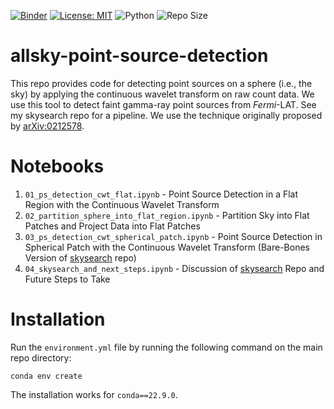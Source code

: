 [![Binder](https://mybinder.org/badge_logo.svg)](https://mybinder.org/v2/gh/edwarddramirez/allsky-point-source-detection/HEAD) [![License: MIT](https://img.shields.io/badge/License-MIT-brightgreen.svg)](https://opensource.org/license/mit) ![Python](https://img.shields.io/badge/python-3.9.16-blue.svg) ![Repo Size](https://img.shields.io/github/repo-size/edwarddramirez/allsky-point-source-detection) 

# allsky-point-source-detection
This repo provides code for detecting point sources on a sphere (i.e., the sky) by applying the continuous wavelet transform on raw count data. We use this tool to detect faint gamma-ray point sources from *Fermi*-LAT. See my skysearch repo for a pipeline. We use the technique originally proposed by [arXiv:0212578](https://arxiv.org/pdf/astro-ph/0212578).

# Notebooks
1. `01_ps_detection_cwt_flat.ipynb` - Point Source Detection in a Flat Region with the Continuous Wavelet Transform
2. `02_partition_sphere_into_flat_region.ipynb` - Partition Sky into Flat Patches and Project Data into Flat Patches
3. `03_ps_detection_cwt_spherical_patch.ipynb` - Point Source Detection in Spherical Patch with the Continuous Wavelet Transform (Bare-Bones Version of [skysearch](https://github.com/edwarddramirez/skysearch) repo)
4. `04_skysearch_and_next_steps.ipynb` - Discussion of [skysearch](https://github.com/edwarddramirez/skysearch) Repo and Future Steps to Take

# Installation
Run the `environment.yml` file by running the following command on the main repo directory:
```
conda env create
```
The installation works for `conda==22.9.0`. 
